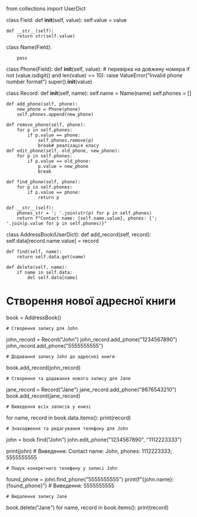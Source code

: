 from collections import UserDict

class Field:
    def __init__(self, value):
        self.value = value

    def __str__(self):
        return str(self.value)

class Name(Field):

		pass

class Phone(Field):
    def __init__(self, value):
        # перевірка на довжину номера
        if not (value.isdigit() and len(value) == 10):
            raise ValueError("Invalid phone number format")
        super().__init__(value)

class Record:
    def __init__(self, name):
        self.name = Name(name)
        self.phones = []

    def add_phone(self, phone):
        new_phone = Phone(phone)
        self.phones.append(new_phone)

    def remove_phone(self, phone):
        for p in self.phones:
            if p.value == phone:
                self.phones.remove(p)
                break# реалізація класу
    def edit_phone(self, old_phone, new_phone):
        for p in self.phones:
            if p.value == old_phone:
                p.value = new_phone
                break

    def find_phone(self, phone):
        for p in self.phones:
            if p.value == phone:
                return p
    
    def __str__(self):
        phones_str = '; '.join(str(p) for p in self.phones)
        return f"Contact name: {self.name.value}, phones: {'; '.join(p.value for p in self.phones)}"

class AddressBook(UserDict):
    def add_record(self, record):
        self.data[record.name.value] = record

    def find(self, name):
        return self.data.get(name)

    def delete(self, name):
        if name in self.data:
            del self.data[name]


# Створення нової адресної книги
book = AddressBook()

    # Створення запису для John
john_record = Record("John")
john_record.add_phone("1234567890")
john_record.add_phone("5555555555")

    # Додавання запису John до адресної книги
book.add_record(john_record)

    # Створення та додавання нового запису для Jane
jane_record = Record("Jane")
jane_record.add_phone("9876543210")
book.add_record(jane_record)

    # Виведення всіх записів у книзі
for name, record in book.data.items():
    print(record)

    # Знаходження та редагування телефону для John
john = book.find("John")
john.edit_phone("1234567890", "1112223333")

print(john)  # Виведення: Contact name: John, phones: 1112223333; 5555555555

    # Пошук конкретного телефону у записі John
found_phone = john.find_phone("5555555555")
print(f"{john.name}: {found_phone}")  # Виведення: 5555555555

    # Видалення запису Jane
book.delete("Jane")
for name, record in book.items():
    print(record)
